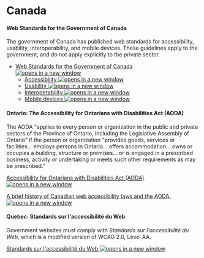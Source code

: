 # Canada

#### Web Standards for the Government of Canada <a href="#id32_web_standards_for_the_government_of_canada" id="id32_web_standards_for_the_government_of_canada"></a>

The government of Canada has published web standards for accessibility, usability, interoperability, and mobile devices. These guidelines apply to the government, and do not apply explicitly to the private sector.

* [Web Standards for the Government of Canada ![opens in a new window](https://dequeuniversity.com/assets/images/template/courses2014/new-window.png)](http://www.tbs-sct.gc.ca/ws-nw/index-eng.asp)
  * [Accessibility ![opens in a new window](https://dequeuniversity.com/assets/images/template/courses2014/new-window.png)](http://www.tbs-sct.gc.ca/pol/doc-eng.aspx?id=23601)
  * [Usability ![opens in a new window](https://dequeuniversity.com/assets/images/template/courses2014/new-window.png)](http://www.tbs-sct.gc.ca/pol/doc-eng.aspx?id=24227)
  * [Interoperability ![opens in a new window](https://dequeuniversity.com/assets/images/template/courses2014/new-window.png)](http://www.tbs-sct.gc.ca/pol/doc-eng.aspx?id=25875)
  * [Mobile devices ![opens in a new window](https://dequeuniversity.com/assets/images/template/courses2014/new-window.png)](http://www.tbs-sct.gc.ca/pol/doc-eng.aspx?id=27088)

#### Ontario: The Accessibility for Ontarians with Disabilities Act (AODA) <a href="#id32_ontario_aoda" id="id32_ontario_aoda"></a>

The AODA "applies to every person or organization in the public and private sectors of the Province of Ontario, including the Legislative Assembly of Ontario" if the person or organization "provides goods, services or facilities... employs persons in Ontario... offers accommodation... owns or occupies a building, structure or premises... or is engaged in a prescribed business, activity or undertaking or meets such other requirements as may be prescribed."

[Accessibility for Ontarians with Disabilities Act (AODA) ![opens in a new window](https://dequeuniversity.com/assets/images/template/courses2014/new-window.png)](http://www.e-laws.gov.on.ca/html/statutes/english/elaws_statutes_05a11_e.htm)

[A brief history of Canadian web accessibility laws and the AODA. ![opens in a new window](https://dequeuniversity.com/assets/images/template/courses2014/new-window.png)](http://www.itbusiness.ca/news/ontario-legal-deadlines-are-nearing-for-accessible-communications-are-your-documents-ready/53460)

#### Quebec: Standards sur l'accessibilité du Web <a href="#id32_standards_sur_laccessibilite_du_web" id="id32_standards_sur_laccessibilite_du_web"></a>

Government websites must comply with _Standards sur l'accessibilité du Web_, which is a modified version of WCAG 2.0, Level AA.

[Standards sur l'accessibilité du Web ![opens in a new window](https://dequeuniversity.com/assets/images/template/courses2014/new-window.png)](http://www.tresor.gouv.qc.ca/ressources-informationnelles/standards-sur-laccessibilite-du-web/)
